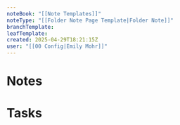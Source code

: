 ```yaml
---
noteBook: "[[Note Templates]]"
noteType: "[[Folder Note Page Template|Folder Note]]"
branchTemplate:
leafTemplate:
created: 2025-04-29T18:21:15Z
user: "[[00 Config|Emily Mohr]]"
---
```

# Notes
# Tasks
